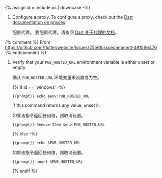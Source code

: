 
{% assign id =  include.os | downcase -%}

<div id="{{id}}-pub" class="tab-pane
  {%- if id == 'windows' %} active {% endif %}"
  role="tabpanel" aria-labelledby="{{id}}-tab">

1. Configure a proxy.
   To configure a proxy, check out the
   [Dart documentation on proxies]({{site.dart-site}}/tools/pub/troubleshoot#pub-get-fails-from-behind-a-corporate-firewall).

   配置代理。
   要配置代理，请查阅 [Dart 关于代理的文档]({{site.dart-site}}/tools/pub/troubleshoot#pub-get-fails-from-behind-a-corporate-firewall)。

  {% comment %}
  From <https://github.com/flutter/website/issues/2556#issuecomment-481566476>
  {% endcomment %}

1. Verify that your `PUB_HOSTED_URL` environment variable is either unset
   or empty.

   确认 `PUB_HOSTED_URL` 环境变量未设置或为空。

   {% if id == 'windows' -%}

   ```console
   {{prompt}} echo $env:PUB_HOSTED_URL
   ```

   If this command returns any value, unset it.

   如果该指令返回任何值，则取消设置。

   ```console
   {{prompt}} Remove-Item $env:PUB_HOSTED_URL
   ```

   {% else -%}

   ```console
   {{prompt}} echo $PUB_HOSTED_URL
   ```

   如果该指令返回任何值，则取消设置。

   ```console
   {{prompt}} unset $PUB_HOSTED_URL
   ```

   {% endif %}

</div>
